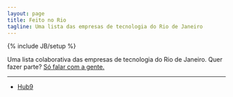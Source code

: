 ```yaml
---
layout: page
title: Feito no Rio
tagline: Uma lista das empresas de tecnologia do Rio de Janeiro
---
```

{% include JB/setup %}

Uma lista colaborativa das empresas de tecnologia do Rio de Janeiro. Quer fazer parte? [Só falar com a gente.](mailto:daniel@hub9.co)

---

  - [Hub9](https://www.facebook.com/hub9.co)

